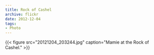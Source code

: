 ```yaml
---
title: Rock of Cashel
archive: flickr
date: 2012-12-04
tags:
- Photo
---
```

{{< figure src="20121204_203244.jpg" caption="Mamie at the Rock of Cashel." >}}
